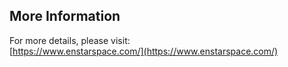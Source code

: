 ## More Information  

For more details, please visit:  
[https://www.enstarspace.com/](https://www.enstarspace.com/)
